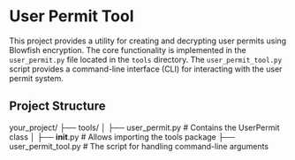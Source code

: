 # User Permit Tool

This project provides a utility for creating and decrypting user permits using Blowfish encryption. The core functionality is implemented in the `user_permit.py` file located in the `tools` directory. The `user_permit_tool.py` script provides a command-line interface (CLI) for interacting with the user permit system.

## Project Structure

your_project/
├── tools/
│   ├── user_permit.py        # Contains the UserPermit class
│   ├── __init__.py           # Allows importing the tools package
├── user_permit_tool.py       # The script for handling command-line arguments



